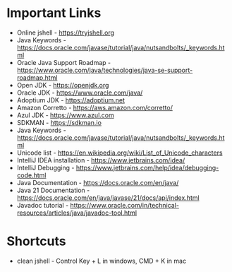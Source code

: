 
# Important Links
- Online jshell - https://tryjshell.org
- Java Keywords - https://docs.oracle.com/javase/tutorial/java/nutsandbolts/_keywords.html
- Oracle Java Support Roadmap - https://www.oracle.com/java/technologies/java-se-support-roadmap.html
- Open JDK - https://openjdk.org
- Oracle JDK - https://www.oracle.com/java/
- Adoptium JDK - https://adoptium.net
- Amazon Corretto - https://aws.amazon.com/corretto/
- Azul JDK - https://www.azul.com
- SDKMAN - https://sdkman.io
- Java Keywords - https://docs.oracle.com/javase/tutorial/java/nutsandbolts/_keywords.html
- Unicode list - https://en.wikipedia.org/wiki/List_of_Unicode_characters
- IntelliJ IDEA installation - https://www.jetbrains.com/idea/
- IntelliJ Debugging - https://www.jetbrains.com/help/idea/debugging-code.html
- Java Documentation - https://docs.oracle.com/en/java/
- Java 21 Documentation - https://docs.oracle.com/en/java/javase/21/docs/api/index.html
- Javadoc tutorial - https://www.oracle.com/in/technical-resources/articles/java/javadoc-tool.html


# Shortcuts
- clean jshell - Control Key + L in windows, CMD + K in mac
